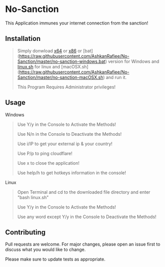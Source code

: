 # No-Sanction

This Application immunes your internet connection from the sanction!

## Installation

> Simply donwload [x64](https://github.com/AshkanRafiee/No-Sanction/raw/master/No%20Sanction!(x64).exe) or [x86](https://github.com/AshkanRafiee/No-Sanction/raw/master/No%20Sanction!(x86).exe) or [bat] (https://raw.githubusercontent.com/AshkanRafiee/No-Sanction/master/no-sanction-windows.bat) version for Windows and [linux.sh](https://raw.githubusercontent.com/AshkanRafiee/No-Sanction/master/no-sanction-linux.sh) for linux and [macOSX.sh] (https://raw.githubusercontent.com/AshkanRafiee/No-Sanction/master/no-sanction-macOSX.sh) and run it.
> 
> This Program Requires Administrator privileges! 

## Usage
Windows
> Use Y/y in the Console to Activate the Methods! 
> 
> Use N/n in the Console to Deactivate the Methods! 
> 
> Use i/IP to get your external ip & your country!
> 
> Use P/p to ping cloudflare!
> 
> Use x to close the application!
> 
> Use help/h to get hotkeys information in the console!

Linux
> Open Terminal and cd to the downloaded file directory and enter "bash linux.sh"
>
> Use Y/y in the Console to Activate the Methods! 
> 
> Use any word except Y/y in the Console to Deactivate the Methods! 
## Contributing
Pull requests are welcome. For major changes, please open an issue first to discuss what you would like to change.

Please make sure to update tests as appropriate.




